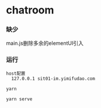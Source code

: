 # chatroom

### 缺少
main.js删除多余的elementUI引入

### 运行
```
host配置 
  127.0.0.1 sit01-im.yimifudao.com

yarn 

yarn serve

```
